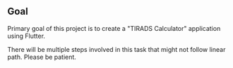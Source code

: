 ## Goal

Primary goal of this project is to create a "TIRADS Calculator" application using Flutter. 

There will be multiple steps involved in this task that might not follow linear path. Please be patient. 